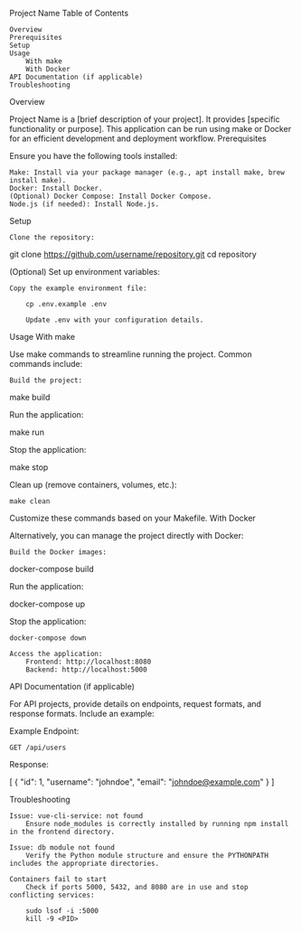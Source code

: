 Project Name
Table of Contents

    Overview
    Prerequisites
    Setup
    Usage
        With make
        With Docker
    API Documentation (if applicable)
    Troubleshooting

Overview

Project Name is a [brief description of your project]. It provides [specific functionality or purpose]. This application can be run using make or Docker for an efficient development and deployment workflow.
Prerequisites

Ensure you have the following tools installed:

    Make: Install via your package manager (e.g., apt install make, brew install make).
    Docker: Install Docker.
    (Optional) Docker Compose: Install Docker Compose.
    Node.js (if needed): Install Node.js.

Setup

    Clone the repository:

git clone https://github.com/username/repository.git
cd repository

(Optional) Set up environment variables:

    Copy the example environment file:

        cp .env.example .env

        Update .env with your configuration details.

Usage
With make

Use make commands to streamline running the project. Common commands include:

    Build the project:

make build

Run the application:

make run

Stop the application:

make stop

Clean up (remove containers, volumes, etc.):

    make clean

Customize these commands based on your Makefile.
With Docker

Alternatively, you can manage the project directly with Docker:

    Build the Docker images:

docker-compose build

Run the application:

docker-compose up

Stop the application:

    docker-compose down

    Access the application:
        Frontend: http://localhost:8080
        Backend: http://localhost:5000

API Documentation (if applicable)

For API projects, provide details on endpoints, request formats, and response formats. Include an example:

Example Endpoint:

    GET /api/users

Response:

[
  {
    "id": 1,
    "username": "johndoe",
    "email": "johndoe@example.com"
  }
]

Troubleshooting

    Issue: vue-cli-service: not found
        Ensure node_modules is correctly installed by running npm install in the frontend directory.

    Issue: db module not found
        Verify the Python module structure and ensure the PYTHONPATH includes the appropriate directories.

    Containers fail to start
        Check if ports 5000, 5432, and 8080 are in use and stop conflicting services:

        sudo lsof -i :5000
        kill -9 <PID>

